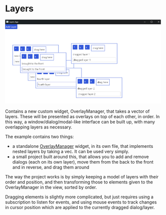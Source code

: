 # Layers

![](./layers.png)

Contains a new custom widget, OverlayManager, that takes a vector of layers. These will be presented as overlays on top of each other, in order. In this way, a window/dialog/modal-like interface can be built up, with many overlapping layers as necessary.

The example contains two things:

- a standalone [OverlayManager](./src/overlay_manager.rs) widget, in its own file, that implements nested layers by taking a vec. It can be used very simply.
- a small project built around this, that allows you to add and remove dialogs (each on its own layer), move them from the back to the front and in reverse, and drag them around

The way the project works is by simply keeping a model of layers with their order and position, and then transforming those to elements given to the OverlayManager in the view, sorted by order.

Dragging elements is slightly more complicated, but just requires using a subscription to listen for events, and using mouse events to track changes in cursor position which are applied to the currently dragged dialog/layer.